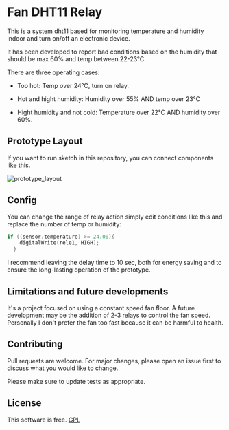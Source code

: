 # Fan DHT11 Relay
This is a system dht11 based for monitoring temperature and humidity indoor and turn on/off an electronic device. 

It has been developed to report bad conditions based on the humidity that should be max 60% and temp between 22-23°C.

There are three operating cases:

* Too hot: Temp over 24°C, turn on relay.

* Hot and hight humidity: Humidity over 55% AND temp over 23°C

* Hight humidity and not cold: Temperature over 22°C AND humidity over 60%. 

## Prototype Layout
If you want to run sketch in this repository, you can connect components like this.

![prototype_layout](https://user-images.githubusercontent.com/14968550/57195431-920f7a00-6f52-11e9-9e8e-ed82d3c28bfc.PNG)

## Config
You can change the range of relay action simply edit conditions like this and replace the number of temp or humidity:
```c++
if ((sensor.temperature) >= 24.00){
    digitalWrite(rele1, HIGH);
  }
```
I recommend leaving the delay time to 10 sec, both for energy saving and to ensure the long-lasting operation of the prototype.

## Limitations and future developments

It's a project focused on using a constant speed fan floor. A future development may be the addition of 2-3 relays to control the fan speed. Personally I don't prefer the fan too fast because it can be harmful to health.

## Contributing
Pull requests are welcome. For major changes, please open an issue first to discuss what you would like to change.

Please make sure to update tests as appropriate.

## License
This software is free.
[GPL](http://www.gnu.org/licenses/gpl.html)
